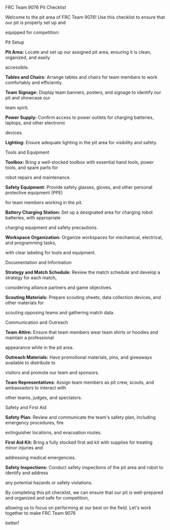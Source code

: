 
FRC Team 9076 Pit Checklist

Welcome to the pit area of FRC Team 9076! Use this checklist to ensure that our pit is properly set up and

equipped for competition:

Pit Setup

**Pit Area:** Locate and set up our assigned pit area, ensuring it is clean, organized, and easily

accessible.

**Tables and Chairs:** Arrange tables and chairs for team members to work comfortably and efficiently.

**Team Signage:** Display team banners, posters, and signage to identify our pit and showcase our

team spirit.

**Power Supply:** Confirm access to power outlets for charging batteries, laptops, and other electronic

devices.

**Lighting:** Ensure adequate lighting in the pit area for visibility and safety.

Tools and Equipment

**Toolbox:** Bring a well-stocked toolbox with essential hand tools, power tools, and spare parts for

robot repairs and maintenance.

**Safety Equipment:** Provide safety glasses, gloves, and other personal protective equipment (PPE)

for team members working in the pit.

**Battery Charging Station:** Set up a designated area for charging robot batteries, with appropriate

charging equipment and safety precautions.

**Workspace Organization:** Organize workspaces for mechanical, electrical, and programming tasks,

with clear labeling for tools and equipment.

Documentation and Information

**Strategy and Match Schedule:** Review the match schedule and develop a strategy for each match,

considering alliance partners and game objectives.

**Scouting Materials:** Prepare scouting sheets, data collection devices, and other materials for

scouting opposing teams and gathering match data.

Communication and Outreach

**Team Attire:** Ensure that team members wear team shirts or hoodies and maintain a professional

appearance while in the pit area.

**Outreach Materials:** Have promotional materials, pins, and giveaways available to distribute to

visitors and promote our team and sponsors.

**Team Representatives:** Assign team members as pit crew, scouts, and ambassadors to interact with

other teams, judges, and spectators.

Safety and First Aid

**Safety Plan:** Review and communicate the team's safety plan, including emergency procedures, fire

extinguisher locations, and evacuation routes.






**First Aid Kit:** Bring a fully stocked first aid kit with supplies for treating minor injuries and

addressing medical emergencies.

**Safety Inspections:** Conduct safety inspections of the pit area and robot to identify and address

any potential hazards or safety violations.

By completing this pit checklist, we can ensure that our pit is well-prepared and organized and safe for competition,

allowing us to focus on performing at our best on the field. Let's work together to make FRC Team 9076

better!


